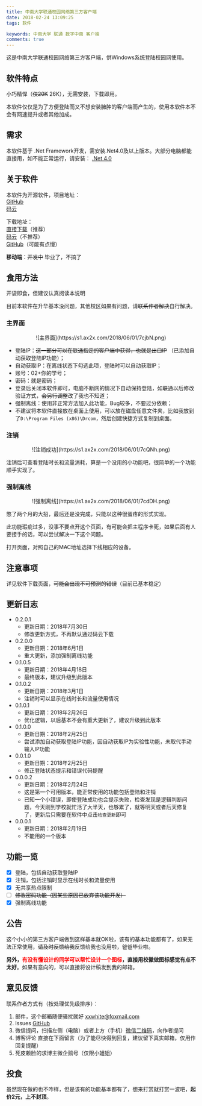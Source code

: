 ```yaml
---
title: 中南大学联通校园网络第三方客户端
date: 2018-02-24 13:09:25
tags: 软件

keywords: 中南大学 联通 数字中南 客户端
comments: true
---
```


这是中南大学联通校园网络第三方客户端，供Windows系统登陆校园网使用。

<!-- more -->

## 软件特点

小巧精悍（~~仅20K~~ 26K），无需安装，下载即用。

本软件仅仅是为了方便登陆而又不想安装臃肿的客户端而产生的，使用本软件本不会有网速提升或者其他加成。

## 需求

本软件基于 .Net Framework开发，需安装.Net4.0及以上版本。大部分电脑都能直接用，如不能正常运行，请安装： [.Net 4.0](https://www.microsoft.com/en-us/download/details.aspx?id=17851)

## 关于软件

本软件为开源软件，项目地址：  
[GitHub](https://github.com/MonoLogueChi/Drcom)  
[码云](https://gitee.com/monologuechi/Drcom)

下载地址：  
[直接下载](https://dl.sm9.top/blog/drcom/2.0.0.1/Drcom.exe)（推荐）  
[码云](https://gitee.com/monologuechi/Drcom/releases)（不推荐）  
[GitHub](https://github.com/MonoLogueChi/Drcom/releases)（可能有点慢）

**移动端**：~~开发中~~ 毕业了，不搞了

## 食用方法

开袋即食，但建议认真阅读本说明

目前本软件在升华基本没问题，其他校区如果有问题，请~~联系作者解决~~自行解决。

### 主界面
<center>![主界面](https://s1.ax2x.com/2018/06/01/7cjbN.png)</center>  

- 登陆IP：~~这一部分可以在联通指定的客户端中获得，也就是出口IP~~ （已添加自动获取登陆IP功能）；
- 自动获取IP：在离线状态下勾选此项，登陆时可以自动获取IP；
- 账号：02+你的学号；
- 密码：就是密码；
- 登录后关闭本软件即可，电脑不断网的情况下自动保持登陆，如联通以后修改验证方式，~~会另行调整~~改了我也不知道；
- 强制离线：使用非正常方法加入此功能，Bug较多，不要过分依赖；
- 不建议将本软件直接放在桌面上使用，可以放在磁盘任意文件夹，比如我放到了`D:\Program Files (x86)\Drcom`，然后创建快捷方式复制到桌面。

### 注销  
<center>![注销成功](https://s1.ax2x.com/2018/06/01/7cQNh.png) </center>

注销后可查看登陆时长和流量消耗，算是一个没用的小功能吧，很简单的一个功能顺手实现了。

### 强制离线

<center>![强制离线](https://s1.ax2x.com/2018/06/01/7cdDH.png) </center>

憋了两个月的大招，最后还是没完成，只能以这种很蛋疼的形式实现。

此功能瑕疵过多，没事不要点开这个页面，有可能会把主程序卡死，如果后面有人要接手的话，可以尝试解决一下这个问题。

打开页面，对照自己的MAC地址选择下线相应的设备。


## 注意事项

详见软件下载页面，~~可能会出现不可预测的错误~~（目前已基本稳定）

## 更新日志

- 0.2.0.1
    - 更新日期：2018年7月30日
    - 修改更新方式，不再默认通过码云下载
- 0.2.0.0
    - 更新日期：2018年6月1日
    - 重大更新，添加强制离线功能
- 0.1.0.5
    - 更新日期：2018年4月18日
    - 最终版本，建议升级到此版本
- 0.1.0.2
    - 更新日期：2018年3月1日
    - 注销时可以显示在线时长和流量使用情况
- 0.1.0.1
    - 更新日期：2018年2月26日
    - 优化逻辑，以后基本不会有重大更新了，建议升级到此版本
- 0.1.0.0
    - 更新日期：2018年2月25日
    - 尝试添加自动获取登陆IP功能，因自动获取IP为实验性功能，未取代手动输入IP功能
- 0.0.1.0
    - 更新日期：2018年2月25日
    - 修正登陆状态提示和错误代码提醒
- 0.0.0.2
    - 更新日期：2018年2月24日
    - 这是第一个可用版本，能正常使用的功能包括登陆和注销
    - 已知一个小错误，即使登陆成功也会提示失败，检查发现是逻辑判断问题，今天刚到学校就忙活了大半天，也够累了，就等明天或者后天修复了，更新后只需要在软件中点击`检查更新`即可
- 0.0.0.1
    - 更新日期：2018年2月19日
    - 不能用的一个版本

## 功能一览

- [x] 登陆，包括自动获取登陆IP
- [x] 注销，包括注销时显示在线时长和流量使用
- [x] 无共享热点限制
- [ ] ~~修改密码功能（因某些原因已放弃该功能开发）~~
- [x] 强制离线功能

## 公告

这个小小的第三方客户端做到这样基本就OK啦，该有的基本功能都有了，如果无法正常使用，~~请及时反馈给我~~反馈给我也没用啦，爸爸毕业啦。

**另外，<font color=red>有没有懂设计的同学可以帮忙设计一个图标</font>，直接用校徽做图标感觉有点不太好**。如果有意向的，可以直接将设计稿发到我的邮箱。

## 意见反馈

联系作者方式有（按处理优先级排序）：  
1. 邮件，这个邮箱随便骚扰就好 [xxwhite@foxmail.com](mailto:xxwhite@foxmail.com)
2. Issues [GitHub](https://github.com/MonoLogueChi/Drcom/issues)
3. 微信提问，扫描左侧（电脑）或者上方（手机）[微信二维码](https://xxwhite.nos-eastchina1.126.net/wechat.png)，向作者提问
4. 博客评论 直接在下面留言（为了能尽快得到回复，建议留下真实邮箱，仅用作回复提醒）
5. 死皮赖脸的求博主微企鹅号（仅限小姐姐）

## 投食

虽然现在做的也不咋样，但是该有的功能基本都有了，想来打赏就打赏一波吧，**起价2元，上不封顶**。
